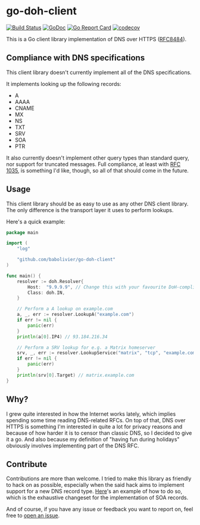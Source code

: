 # go-doh-client

[![Build Status](https://travis-ci.org/babolivier/go-doh-client.svg?branch=master)](https://travis-ci.org/babolivier/go-doh-client) [![GoDoc](https://godoc.org/github.com/babolivier/go-doh-client?status.svg)](https://godoc.org/github.com/babolivier/go-doh-client) [![Go Report Card](https://goreportcard.com/badge/github.com/babolivier/go-doh-client)](https://goreportcard.com/report/github.com/babolivier/go-doh-client) [![codecov](https://codecov.io/gh/babolivier/go-doh-client/branch/master/graph/badge.svg)](https://codecov.io/gh/babolivier/go-doh-client)

This is a Go client library implementation of DNS over HTTPS
([RFC8484](https://tools.ietf.org/html/rfc8484)).

## Compliance with DNS specifications

This client library doesn't currently implement all of the DNS specifications.

It implements looking up the following records:

* A
* AAAA
* CNAME
* MX
* NS
* TXT
* SRV
* SOA
* PTR

It also currently doesn't implement other query types than standard query, nor
support for truncated messages. Full compliance, at least with [RFC
1035](https://tools.ietf.org/html/rfc1035), is something I'd like, though, so
all of that should come in the future.

## Usage

This client library should be as easy to use as any other DNS client library.
The only difference is the transport layer it uses to perform lookups.

Here's a quick example:

```go
package main

import (
	"log"

	"github.com/babolivier/go-doh-client"
)

func main() {
	resolver := doh.Resolver{
		Host:  "9.9.9.9", // Change this with your favourite DoH-compliant resolver.
		Class: doh.IN,
	}

	// Perform a A lookup on example.com
	a, _, err := resolver.LookupA("example.com")
	if err != nil {
		panic(err)
	}
	println(a[0].IP4) // 93.184.216.34

	// Perform a SRV lookup for e.g. a Matrix homeserver
	srv, _, err := resolver.LookupService("matrix", "tcp", "example.com")
	if err != nil {
		panic(err)
	}
	println(srv[0].Target) // matrix.example.com
}
```

## Why?

I grew quite interested in how the Internet works lately, which implies spending
some time reading DNS-related RFCs. On top of that, DNS over HTTPS is something
I'm interested in quite a lot for privacy reasons and because of how harder it
is to censor than classic DNS, so I decided to give it a go. And also because my
definition of "having fun during holidays" obviously involves implementing part
of the DNS RFC.

## Contribute

Contributions are more than welcome. I tried to make this library as friendly to
hack on as possible, especially when the said hack aims to implement support for
a new DNS record type.
[Here](https://github.com/babolivier/go-doh-client/commit/e64451280e70778bf8d95ea1f23e86d047a80222)'s
an example of how to do so, which is the exhaustive changeset for the
implementation of SOA records.

And of course, if you have any issue or feedback you want to report on, feel
free to [open an issue](https://github.com/babolivier/go-doh-client/issues/new).
